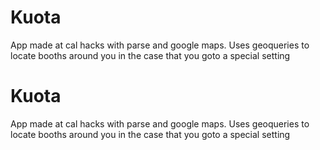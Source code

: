 # Kuota
App made at cal hacks with parse and google maps. Uses geoqueries to locate booths around you in the case that you goto a special setting


# Kuota
App made at cal hacks with parse and google maps. Uses geoqueries to locate booths around you in the case that you goto a special setting
